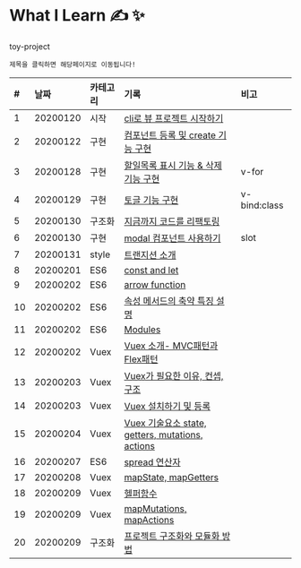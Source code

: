 # What I Learn &#9997; &#10024;
toy-project 

`제목을 클릭하면 해당페이지로 이동됩니다!`

| #   | 날짜                                                                              | 카테고리     | 기록                                                    | 비고 |
| :-- | :-------------------------------------------------------------------------------- | :----------- | :------------------------------------------------------ | :--- |
| 1 | 20200120 | 시작 | [cli로 뷰 프로젝트 시작하기](https://github.com/leepro225/learn-vue-js-level2/blob/master/lectures/lecture_01.md) | |
| 2 | 20200122 | 구현 | [컴포넌트 등록 및 create 기능 구현](https://github.com/leepro225/learn-vue-js-level2/blob/master/lectures/lecture_02.md) | |
| 3 | 20200128 | 구현 | [할일목록 표시 기능 & 삭제 기능 구현](https://github.com/leepro225/learn-vue-js-level2/blob/master/lectures/lecture_03.md) | v-for |
| 4 | 20200129 | 구현 | [토글 기능 구현](https://github.com/leepro225/learn-vue-js-level2/blob/master/lectures/lecture_04.md) | v-bind:class |
| 5 | 20200130 | 구조화 | [지금까지 코드를 리팩토링](https://github.com/leepro225/learn-vue-js-level2/blob/master/lectures/lecture_05.md) | |
| 6 | 20200130 | 구현 | [modal 컴포넌트 사용하기](https://github.com/leepro225/learn-vue-js-level2/blob/master/lectures/lecture_06.md) | slot |
| 7 | 20200131 | style | [트랜지션 소개](https://github.com/leepro225/learn-vue-js-level2/blob/master/lectures/lecture_07.md) | |
| 8 | 20200201 | ES6 | [const and let](https://github.com/leepro225/learn-vue-js-level2/blob/master/lectures/lecture_08.md) | |
| 9 | 20200202 | ES6 | [arrow function](https://github.com/leepro225/learn-vue-js-level2/blob/master/lectures/lecture_09.md) | |
| 10 | 20200202 | ES6 | [속성 메서드의 축약 특징 설명](https://github.com/leepro225/learn-vue-js-level2/blob/master/lectures/lecture_10.md) | |
| 11 | 20200202 | ES6 | [Modules](https://github.com/leepro225/learn-vue-js-level2/blob/master/lectures/lecture_11.md) | |
| 12 | 20200202 | Vuex | [Vuex 소개- MVC패턴과 Flex패턴](https://github.com/leepro225/learn-vue-js-level2/blob/master/lectures/lecture_12.md) | |
| 13 | 20200203 | Vuex | [Vuex가 필요한 이유, 컨셉, 구조](https://github.com/leepro225/learn-vue-js-level2/blob/master/lectures/lecture_13.md) | |
| 14 | 20200203 | Vuex | [Vuex 설치하기 및 등록](https://github.com/leepro225/learn-vue-js-level2/blob/master/lectures/lecture_14.md) | |
| 15 | 20200204 | Vuex | [Vuex 기술요소 state, getters, mutations, actions](https://github.com/leepro225/learn-vue-js-level2/blob/master/lectures/lecture_15.md) | |
| 16 | 20200207 | ES6 | [spread 연산자](https://github.com/leepro225/learn-vue-js-level2/blob/master/lectures/lecture_16.md) | |
| 17 | 20200208 | Vuex | [mapState, mapGetters](https://github.com/leepro225/learn-vue-js-level2/blob/master/lectures/lecture_17.md) | |
| 18 | 20200209 | Vuex | [헬퍼함수](https://github.com/leepro225/learn-vue-js-level2/blob/master/lectures/lecture_18.md) | |
| 19 | 20200209 | Vuex | [mapMutations, mapActions](https://github.com/leepro225/learn-vue-js-level2/blob/master/lectures/lecture_19.md) | |
| 20 | 20200209 | 구조화 | [프로젝트 구조화와 모듈화 방법](https://github.com/leepro225/learn-vue-js-level2/blob/master/lectures/lecture_20.md) | |
